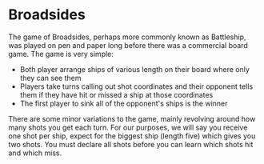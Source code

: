 Broadsides
==========

The game of Broadsides, perhaps more commonly known as Battleship, was played on pen and paper long before there was a commercial board game.  The game is very simple:

* Both player arrange ships of various length on their board where only they can see them
* Players take turns calling out shot coordinates and their opponent tells them if they have hit or missed a ship at those coordinates
* The first player to sink all of the opponent's ships is the winner

There are some minor variations to the game, mainly revolving around how many shots you get each turn.  For our purposes, we will say you receive one shot per ship, expect for the biggest ship (length five) which gives you two shots.  You must declare all shots before you can learn which shots hit and which miss.


